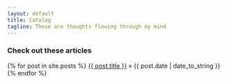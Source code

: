 ```yaml
---
layout: default
title: Catalog
tagline: These are thoughts flowing through my mind
---
```


### Check out these articles

{% for post in site.posts %}
  <a href="{{ post.url }}">{{ post.title }}</a><span> &raquo; {{ post.date | date_to_string }}</span>
{% endfor %}
